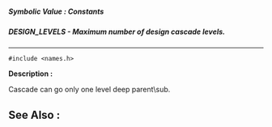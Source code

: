 ##### Symbolic Value : Constants
##### DESIGN_LEVELS - Maximum number of design cascade levels.
---
```
#include <names.h>
```
**Description :**

Cascade can go only one level deep parent\sub.

**See Also :**
---
